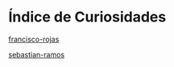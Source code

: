 # Índice de Curiosidades

[francisco-rojas](curiosidades/pepito.md)

[sebastian-ramos](curiosidades/SebastianRamos.md)